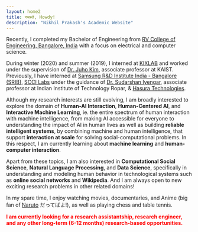 ```yaml
---
layout: home2
title: नमस्ते, Howdy!
description: "Nikhil Prakash's Academic Website"
---
```


Recently, I completed my Bachelor of Engineering from [RV College of Engineering, Bangalore, India](https://rvce.edu.in/) with a focus on electrical and computer science.


During winter (2020) and summer (2019), I interned at [KIXLAB](https://kixlab.org/) and worked under the supervision of [Dr. Juho Kim](http://juhokim.com/), associate professor at KAIST. Previously, I have interned at [Samsung R&D Institute India - Bangalore (SRIB)](https://research.samsung.com/sri-b), [SCCI Labs](http://sccilabs.org/) under the guidance of [Dr. Sudarshan Iyengar](http://www.iitrpr.ac.in/sudarshan-iyengar), associate professor at Indian Institute of Technology Ropar, & [Hasura Technologies](https://hasura.io/).

Although my research interests are still evolving, I am broadly interested to explore the domain of **Human-AI Interaction**, **Human-Centered AI**, and **Interactive Machine Learning**, ie. the entire spectrum of human interaction with machine intelligence, from making AI accessible for everyone to understanding the impact of AI in human lives as well as building **reliable intelligent systems**, by combining machine and human intelligence, that support **interaction at scale** for solving social-computational problems. In this respect, I am currently learning about **machine learning** and **human-computer interaction**. 

Apart from these topics, I am also interested in **Computational Social Science**, **Natural Language Processing**, and **Data Science**, specifically in understanding and modeling human behavior in technological systems such as **online social networks** and **Wikipedia**. And I am always open to new exciting research problems in other related domains! 

In my spare time, I enjoy watching movies, documentaries, and Anime (big fan of [Naruto](https://en.wikipedia.org/wiki/Naruto) だってばよ!), as well as playing chess and table tennis.

<span style="color:red">**I am currently looking for a research assistantship, research engineer, and any other long-term (6-12 months) research-based opportunities.**</span>
